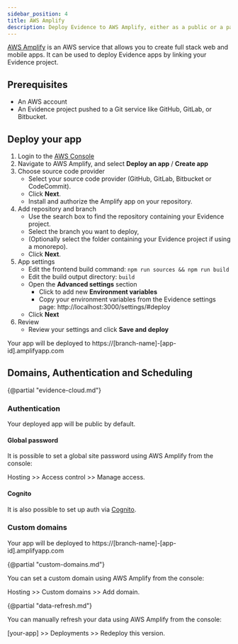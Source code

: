 ```yaml
---
sidebar_position: 4
title: AWS Amplify
description: Deploy Evidence to AWS Amplify, either as a public or a password-protected app.
---
```


[AWS Amplify](https://aws.amazon.com/amplify/) is an AWS service that allows you to create full stack web and mobile apps. It can be used to deploy Evidence apps by linking your Evidence project.

## Prerequisites

- An AWS account
- An Evidence project pushed to a Git service like GitHub, GitLab, or Bitbucket.

## Deploy your app

1. Login to the [AWS Console](https://console.aws.amazon.com/)
2. Navigate to AWS Amplify, and select **Deploy an app** / **Create app**
3. Choose source code provider
    - Select your source code provider (GitHub, GitLab, Bitbucket or CodeCommit). 
    - Click **Next**.
    - Install and authorize the Amplify app on your repository.
4. Add repository and branch
    - Use the search box to find the repository containing your Evidence project.
    - Select the branch you want to deploy, 
    - (Optionally select the folder containing your Evidence project if using a monorepo). 
    - Click **Next**.
5. App settings
    - Edit the frontend build command: `npm run sources && npm run build`
    - Edit the build output directory: `build`
    - Open the **Advanced settings** section
        - Click to add new **Environment variables**
        - Copy your environment variables from the Evidence settings page: http://localhost:3000/settings/#deploy
    - Click **Next**
6. Review
    - Review your settings and click **Save and deploy**

Your app will be deployed to https://[branch-name]-[app-id].amplifyapp.com

## Domains, Authentication and Scheduling

{@partial "evidence-cloud.md"}

### Authentication

Your deployed app will be public by default. 

#### Global password

It is possible to set a global site password using AWS Amplify from the console:

Hosting >> Access control >> Manage access.

#### Cognito

It is also possible to set up auth via [Cognito](https://docs.amplify.aws/react/build-a-backend/auth/).

### Custom domains

Your app will be deployed to https://[branch-name]-[app-id].amplifyapp.com

{@partial "custom-domains.md"}

You can set a custom domain using AWS Amplify from the console:

Hosting >> Custom domains >> Add domain.

{@partial "data-refresh.md"}

You can manually refresh your data using AWS Amplify from the console:

[your-app] >> Deployments >> Redeploy this version.
